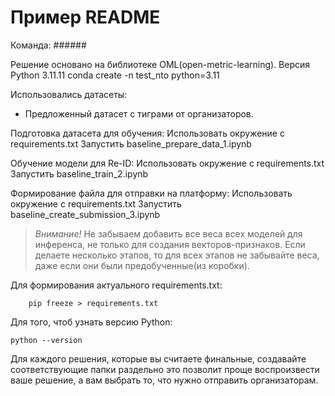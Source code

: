 # Пример README
Команда: ######

Решение основано на библиотеке OML(open-metric-learning).
Версия Python 3.11.11
conda create -n test_nto python=3.11

Использовались датасеты:
- Предложенный датасет с тиграми от организаторов.

Подготовка датасета для обучения:
    Использовать окружение с requirements.txt
    Запустить baseline_prepare_data_1.ipynb

Обучение модели для Re-ID:
    Использовать окружение с requirements.txt
    Запустить baseline_train_2.ipynb


Формирование файла для отправки на платформу:
    Использовать окружение с requirements.txt
    Запустить baseline_create_submission_3.ipynb

> *Внимание!* Не забываем добавить все веса всех моделей для инференса, не только для создания векторов-признаков. Если делаете несколько этапов, то для всех этапов не забывайте веса, даже если они были предобученные(из коробки).

Для формирования актуального requirements.txt:
```    
    pip freeze > requirements.txt
```

Для того, чтоб узнать версию Python:
```
python --version
``` 

Для каждого решения, которые вы считаете финальные, создавайте соответствующие папки раздельно это позволит проще воспроизвести ваше решение, а вам выбрать то, что нужно отправить организаторам.

